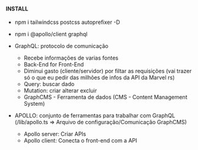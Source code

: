 #### INSTALL

- npm i tailwindcss postcss autoprefixer -D
- npm i @apollo/client graphql

- GraphQL: protocolo de comunicação
  - Recebe informações de varias fontes
  - Back-End for Front-End
  - Diminui gasto (cliente/servidor) por filtar as requisições (vai trazer só o que eu pedir das milhões de infos da API da Marvel rs)
  - Query: buscar dado
  - Mutation: criar alterar excluir
  - GraphCMS - Ferramenta de dados (CMS - Content Management System)
- APOLLO: conjunto de ferramentas para trabalhar com GraphQL (/lib/apollo.ts => Arquivo de configuração/Comunicação GraphCMS)
  - Apollo server: Criar APIs
  - Apollo client: Conecta o front-end com a API
